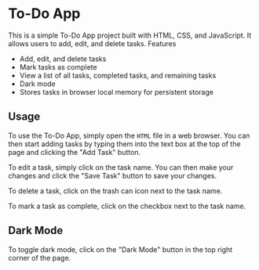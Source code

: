 # To-Do App

This is a simple To-Do App project built with HTML, CSS, and JavaScript. It allows users to add, edit, and delete tasks.
Features

- Add, edit, and delete tasks
- Mark tasks as complete
- View a list of all tasks, completed tasks, and remaining tasks
- Dark mode
- Stores tasks in browser local memory for persistent storage

## Usage

To use the To-Do App, simply open the `HTML` file in a web browser. You can then start adding tasks by typing them into the text box at the top of the page and clicking the "Add Task" button.

To edit a task, simply click on the task name. You can then make your changes and click the "Save Task" button to save your changes.

To delete a task, click on the trash can icon next to the task name.

To mark a task as complete, click on the checkbox next to the task name.

## Dark Mode

To toggle dark mode, click on the "Dark Mode" button in the top right corner of the page.
